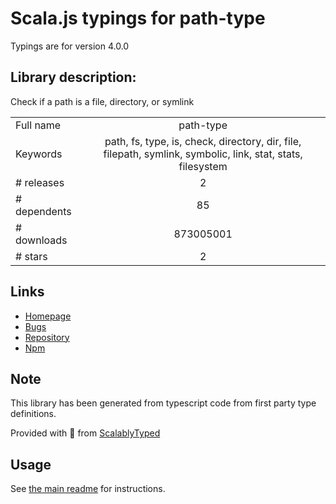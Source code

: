 
# Scala.js typings for path-type

Typings are for version 4.0.0

## Library description:
Check if a path is a file, directory, or symlink

|                    |                 |
| ------------------ | :-------------: |
| Full name          | path-type |
| Keywords           | path, fs, type, is, check, directory, dir, file, filepath, symlink, symbolic, link, stat, stats, filesystem |
| # releases         | 2 |
| # dependents       | 85 |
| # downloads        | 873005001 |
| # stars            | 2 |

## Links
- [Homepage](https://github.com/sindresorhus/path-type#readme)
- [Bugs](https://github.com/sindresorhus/path-type/issues)
- [Repository](https://github.com/sindresorhus/path-type)
- [Npm](https://www.npmjs.com/package/path-type)
    


## Note
This library has been generated from typescript code from first party type definitions.

Provided with :purple_heart: from [ScalablyTyped](https://github.com/oyvindberg/ScalablyTyped)

## Usage
See [the main readme](../../readme.md) for instructions.


